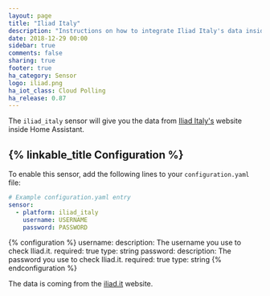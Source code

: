 ```yaml
---
layout: page
title: "Iliad Italy"
description: "Instructions on how to integrate Iliad Italy's data inside Home Assistant"
date: 2018-12-29 00:00
sidebar: true
comments: false
sharing: true
footer: true
ha_category: Sensor
logo: iliad.png
ha_iot_class: Cloud Polling
ha_release: 0.87
---
```


The `iliad_italy` sensor will give you the data from [Iliad Italy's](https://www.iliad.it/) website inside Home Assistant.

## {% linkable_title Configuration %}

To enable this sensor, add the following lines to your `configuration.yaml` file:

```yaml
# Example configuration.yaml entry
sensor:
  - platform: iliad_italy
    username: USERNAME
    password: PASSWORD
```

{% configuration %}
username:
  description: The username you use to check Iliad.it.
  required: true
  type: string
password:
  description: The password you use to check Iliad.it.
  required: true
  type: string
{% endconfiguration %}

The data is coming from the [iliad.it](https://www.iliad.it/) website.
